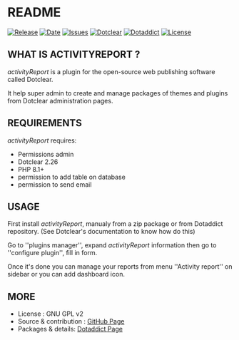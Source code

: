 # README

[![Release](https://img.shields.io/github/v/release/JcDenis/activityReport)](https://github.com/JcDenis/activityReport/releases)
[![Date](https://img.shields.io/github/release-date/JcDenis/activityReport)](https://github.com/JcDenis/activityReport/releases)
[![Issues](https://img.shields.io/github/issues/JcDenis/activityReport)](https://github.com/JcDenis/activityReport/issues)
[![Dotclear](https://img.shields.io/badge/dotclear-v2.26-blue.svg)](https://fr.dotclear.org/download)
[![Dotaddict](https://img.shields.io/badge/dotaddict-official-green.svg)](https://plugins.dotaddict.org/dc2/details/activityReport)
[![License](https://img.shields.io/github/license/JcDenis/activityReport)](https://github.com/JcDenis/activityReport/blob/master/LICENSE)

## WHAT IS ACTIVITYREPORT ?

_activityReport_ is a plugin for the open-source 
web publishing software called Dotclear.

It help super admin to create and manage packages of
themes and plugins from Dotclear administration pages.

## REQUIREMENTS

 _activityReport_ requires: 

  * Permissions admin
  * Dotclear 2.26
  * PHP 8.1+
  * permission to add table on database
  * permission to send email

## USAGE

First install _activityReport_, manualy from a zip package or from 
Dotaddict repository. (See Dotclear's documentation to know how do this)

Go to ''plugins manager'', expand _activityReport_ information then 
go to ''configure plugin'', fill in form.

Once it's done you can manage your reports from menu 
''Activity report'' on sidebar or you can add dashboard icon.

## MORE

 * License : GNU GPL v2
 * Source & contribution : [GitHub Page](https://github.com/JcDenis/pacKman)
 * Packages & details:  [Dotaddict Page](https://plugins.dotaddict.org/dc2/details/pacKman)